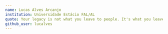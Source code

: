```yaml
---
name: Lucas Alves Arcanjo
institution: Universidade Estácio FAL/AL
quote: Your legacy is not what you leave to people. It's what you leave to people.
github_user: lucalves
---
```

